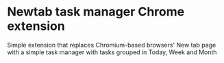 # Newtab task manager Chrome extension
Simple extension that replaces Chromium-based browsers' New tab page with a simple task manager with tasks grouped in Today, Week and Month 
